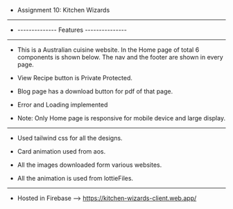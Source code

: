 * Assignment 10: Kitchen Wizards 

<hr>

*  -------------- Features --------------- 

<hr>

* This is a Australian cuisine website. In the Home page of total 6 components is shown below. The nav and the footer are shown in every page. 

* View Recipe button is Private Protected.

* Blog page has a download button for pdf of that page.

* Error and Loading implemented

* Note: Only Home page is responsive for mobile device and large display.

<hr>

* Used tailwind css for all the designs. 

* Card animation used from aos.

* All the images downloaded form various websites.

* All the animation is used from lottieFiles.

<hr>

* Hosted in Firebase --> https://kitchen-wizards-client.web.app/